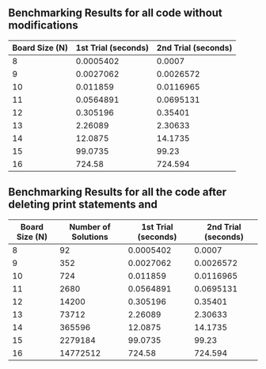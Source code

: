 ## Benchmarking Results for all code without modifications

| Board Size (N) | 1st Trial (seconds)      | 2nd Trial (seconds)      |
|----------------|--------------------------|--------------------------|
| 8              | 0.0005402                | 0.0007                   | 
| 9              | 0.0027062                | 0.0026572                | 
| 10             | 0.011859                 | 0.0116965                | 
| 11             | 0.0564891                | 0.0695131                | 
| 12             | 0.305196                 | 0.35401                  | 
| 13             | 2.26089                  | 2.30633                  | 
| 14             | 12.0875                  | 14.1735                  | 
| 15             | 99.0735                  | 99.23                    | 
| 16             | 724.58                   | 724.594                  |



## Benchmarking Results for all the code after deleting print statements and 

| Board Size (N) | Number of Solutions | 1st Trial (seconds)      | 2nd Trial (seconds)      |
|----------------|---------------------|--------------------------|--------------------------|
| 8              | 92                  | 0.0005402                | 0.0007                   | 
| 9              | 352                 | 0.0027062                | 0.0026572                | 
| 10             | 724                 | 0.011859                 | 0.0116965                | 
| 11             | 2680                | 0.0564891                | 0.0695131                | 
| 12             | 14200               | 0.305196                 | 0.35401                  | 
| 13             | 73712               | 2.26089                  | 2.30633                  | 
| 14             | 365596              | 12.0875                  | 14.1735                  | 
| 15             | 2279184             | 99.0735                  | 99.23                    | 
| 16             | 14772512            | 724.58                   | 724.594                  |
